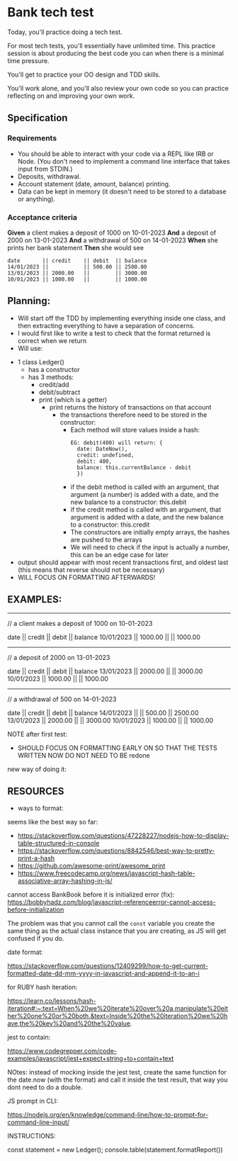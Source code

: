# Bank tech test

Today, you'll practice doing a tech test.

For most tech tests, you'll essentially have unlimited time.
This practice session is about producing the best code you can when there is a minimal time pressure.

You'll get to practice your OO design and TDD skills.

You'll work alone, and you'll also review your own code so you can practice reflecting on and improving your own work.

## Specification

### Requirements

* You should be able to interact with your code via a REPL like IRB or Node.
  (You don't need to implement a command line interface that takes input from STDIN.)
* Deposits, withdrawal.
* Account statement (date, amount, balance) printing.
* Data can be kept in memory (it doesn't need to be stored to a database or anything).

### Acceptance criteria

**Given**   a client makes a deposit of 1000 on 10-01-2023
  **And**   a deposit of 2000 on 13-01-2023
  **And**   a withdrawal of 500 on 14-01-2023
  **When**  she prints her bank statement
  **Then**  she would see

```
date       || credit    || debit  || balance
14/01/2023 ||           || 500.00 || 2500.00
13/01/2023 || 2000.00   ||        || 3000.00
10/01/2023 || 1000.00   ||        || 1000.00
```

## Planning:

* Will start off the TDD by implementing everything inside one class, and then extracting everything to have a separation of concerns.
* I would first like to write a test to check that the format returned is correct when we return
* Will use:

- 1 class Ledger()
  - has a constructor
  - has 3 methods:
    - credit/add
    - debit/subtract
    - print (which is a getter)
      - print returns the history of transactions on that account
        - the transactions therefore need to be stored in the constructor:
          - Each method will store values inside a hash:
            ```
            EG: debit(400) will return: {
              date: DateNow(),
              credit: undefined,
              debit: 400,
              balance: this.currentBalance - debit
              })
             ```
          - if the debit method is called with an argument, that argument (a number) is added with a date, and the new balance to a constructor:
              this.debit
          - if the credit method is called with an argument, that argument is added with a date, and the new balance to a constructor:
              this.credit
          - The constructors are initially empty arrays, the hashes are pushed to the arrays
          - We will need to check if the input is actually a number, this can be an edge case for later
- output should appear with most recent transactions first, and oldest last (this means that reverse should not be necessary)
- WILL FOCUS ON FORMATTING AFTERWARDS!

## EXAMPLES:

- - - - - - - - - - - - - - - - - - - - - - - -- - - -

// a client makes a deposit of 1000 on 10-01-2023

date       || credit  || debit || balance
10/01/2023 || 1000.00 ||       || 1000.00

- - - - - - - - - - - - - - - - - -

// a deposit of 2000 on 13-01-2023

date       || credit  || debit || balance
13/01/2023 || 2000.00 ||       || 3000.00
10/01/2023 || 1000.00 ||       || 1000.00

- - - - - - - - - - - - - - - - - -

// a withdrawal of 500 on 14-01-2023

date       || credit  || debit  || balance
14/01/2023 ||         || 500.00 || 2500.00
13/01/2023 || 2000.00 ||        || 3000.00
10/01/2023 || 1000.00 ||        || 1000.00


NOTE after first test:

- SHOULD FOCUS ON FORMATTING EARLY ON SO THAT THE TESTS WRITTEN NOW DO NOT NEED TO BE   redone


new way of doing it:


## RESOURCES

* ways to format:

seems like the best way so far:

* https://stackoverflow.com/questions/47228227/nodejs-how-to-display-table-structured-in-console
* https://stackoverflow.com/questions/8842546/best-way-to-pretty-print-a-hash
* https://github.com/awesome-print/awesome_print
* https://www.freecodecamp.org/news/javascript-hash-table-associative-array-hashing-in-js/


cannot access BankBook before it is initialized error (fix):
https://bobbyhadz.com/blog/javascript-referenceerror-cannot-access-before-initialization

The problem was that you cannot call the `const` variable you create the same thing as the actual class instance that you are creating, as JS will get confused if you do.

date format:

https://stackoverflow.com/questions/12409299/how-to-get-current-formatted-date-dd-mm-yyyy-in-javascript-and-append-it-to-an-i

for RUBY hash iteration:

https://learn.co/lessons/hash-iteration#:~:text=When%20we%20iterate%20over%20a,manipulate%20either%20one%20or%20both.&text=Inside%20the%20iteration%20we%20have,the%20key%20and%20the%20value.


jest to contain: 

https://www.codegrepper.com/code-examples/javascript/jest+expect+string+to+contain+text


NOtes: 
instead of mocking inside the jest test, create the same function for the date.now (with the format) and call it inside the test result, that way you dont need to do a double. 


JS prompt in CLI:

https://nodejs.org/en/knowledge/command-line/how-to-prompt-for-command-line-input/


INSTRUCTIONS: 

const statement = new Ledger();
console.table(statement.formatReport())